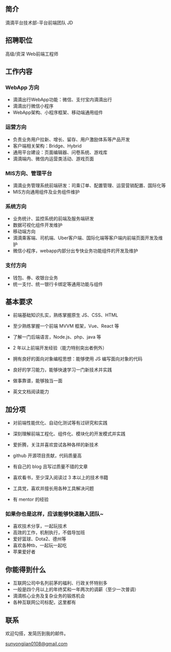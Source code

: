 ## 简介

滴滴平台技术部-平台前端团队 JD

## 招聘职位
高级/资深 Web前端工程师

## 工作内容
### WebApp 方向
- 滴滴出行WebApp功能：微信、支付宝内滴滴出行
- 滴滴出行微信小程序
- WebApp架构、小程序框架、移动端通用组件
### 运营方向
- 负责业务用户拉新、增长、留存、用户激励体系等产品开发
- 客户端相关架构：Bridge、Hybrid
- 通用平台建设：页面编辑器、问卷系统、游戏库
- 滴滴端内、微信内运营类活动、游戏页面
### MIS方向、管理平台
- 滴滴业务管理系统前端研发：司乘订单、配置管理、运营营销配置、国际化等
- MIS方向通用组件及业务组件维护
### 系统方向
- 业务统计、监控系统的前端及服务端研发
- 数据可视化组件开发维护
- 移动端方向
- 滴滴乘客端、司机端、Uber客户端、国际化端等客户端内前端页面开发及维护
- 微信小程序，webapp内部分出专快业务功能组件的开发及维护

### 支付方向
- 钱包、券、收银台业务
- 统一支付、统一银行卡绑定等通用功能与组件

## 基本要求
- 前端基础知识扎实，熟练掌握原生 JS、CSS、HTML

- 至少熟练掌握一个前端 MVVM 框架，Vue、React 等

- 了解一门后端语言，Node.js、php、java 等
- 2 年以上前端开发经验（能力特别突出者例外）

- 拥有良好的面向对象编程思想：能够使用 JS 编写面向对象的代码

- 良好的学习能力，能够快速学习一门新技术并实践

- 做事靠谱，能够独当一面
- 英文文档阅读能力

## 加分项
- 对前端性能优化、自动化测试等有过研究和实践

- 深刻理解前端工程化、组件化、模块化的开发模式并实践

- 爱折腾，关注并喜欢尝试各种各样的新技术

- github 开源项目贡献，代码质量高

- 有自己的 blog 且写过质量不错的文章

- 喜欢看书，至少深入阅读过 3 本以上的技术书籍

- 工具党，喜欢并擅长用各种工具解决问题

- 有 mentor 的经验

### 如果你也是这样，应该能够快速融入团队~
- 喜欢技术分享，一起玩技术
- 高效的工作，机制执行，不倡导加班
- 爱好篮球、Dota2、德州等
- 喜欢各种tb，一起玩一起吃
- 苹果爱好者


## 你能得到什么
- 互联网公司中名列前茅的福利、行政关怀特别多
- 一般是四个月以上的年终奖和一年两次的调薪（至少一次普调）
- 滴滴核心业务及复杂业务的锻炼机会
- 各种互联网公司标配，这里都有


## 联系
欢迎勾搭，发简历到我的邮件。 

sunyongjian0108@gmail.com